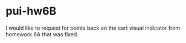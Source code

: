 # pui-hw6B
I would like to request for points back on the cart visual indicator from homework 6A that was fixed.